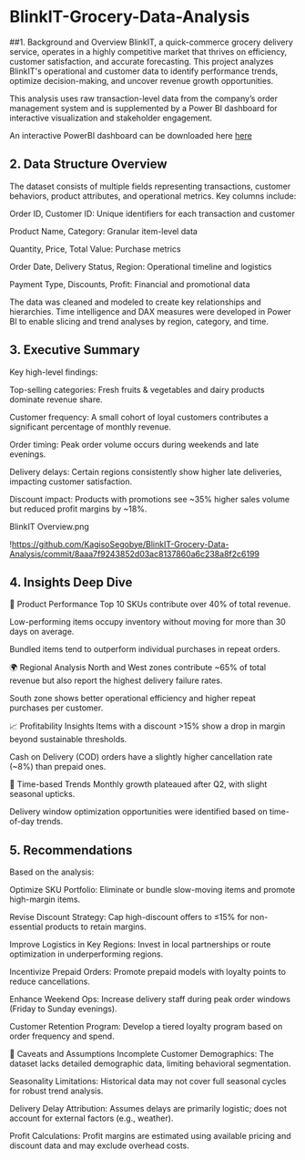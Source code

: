 # BlinkIT-Grocery-Data-Analysis
##1. Background and Overview
BlinkIT, a quick-commerce grocery delivery service, operates in a highly competitive market that thrives on efficiency, customer satisfaction, and accurate forecasting. This project analyzes BlinkIT's operational and customer data to identify performance trends, optimize decision-making, and uncover revenue growth opportunities.

This analysis uses raw transaction-level data from the company’s order management system and is supplemented by a Power BI dashboard for interactive visualization and stakeholder engagement.

An interactive PowerBI dashboard can be downloaded here [here](https://github.com/KagisoSegobye/BlinkIT-Grocery-Data-Analysis/blob/main/blinkit.pbix)


## 2. Data Structure Overview
The dataset consists of multiple fields representing transactions, customer behaviors, product attributes, and operational metrics. Key columns include:

Order ID, Customer ID: Unique identifiers for each transaction and customer

Product Name, Category: Granular item-level data

Quantity, Price, Total Value: Purchase metrics

Order Date, Delivery Status, Region: Operational timeline and logistics

Payment Type, Discounts, Profit: Financial and promotional data

The data was cleaned and modeled to create key relationships and hierarchies. Time intelligence and DAX measures were developed in Power BI to enable slicing and trend analyses by region, category, and time.

## 3. Executive Summary
Key high-level findings:

Top-selling categories: Fresh fruits & vegetables and dairy products dominate revenue share.

Customer frequency: A small cohort of loyal customers contributes a significant percentage of monthly revenue.

Order timing: Peak order volume occurs during weekends and late evenings.

Delivery delays: Certain regions consistently show higher late deliveries, impacting customer satisfaction.

Discount impact: Products with promotions see ~35% higher sales volume but reduced profit margins by ~18%.

BlinkIT Overview.png


!https://github.com/KagisoSegobye/BlinkIT-Grocery-Data-Analysis/commit/8aaa7f9243852d03ac8137860a6c238a8f2c6199

## 4. Insights Deep Dive
🛒 Product Performance
Top 10 SKUs contribute over 40% of total revenue.

Low-performing items occupy inventory without moving for more than 30 days on average.

Bundled items tend to outperform individual purchases in repeat orders.

🌍 Regional Analysis
North and West zones contribute ~65% of total revenue but also report the highest delivery failure rates.

South zone shows better operational efficiency and higher repeat purchases per customer.

📈 Profitability Insights
Items with a discount >15% show a drop in margin beyond sustainable thresholds.

Cash on Delivery (COD) orders have a slightly higher cancellation rate (~8%) than prepaid ones.

📅 Time-based Trends
Monthly growth plateaued after Q2, with slight seasonal upticks.

Delivery window optimization opportunities were identified based on time-of-day trends.

## 5. Recommendations
Based on the analysis:

Optimize SKU Portfolio: Eliminate or bundle slow-moving items and promote high-margin items.

Revise Discount Strategy: Cap high-discount offers to ≤15% for non-essential products to retain margins.

Improve Logistics in Key Regions: Invest in local partnerships or route optimization in underperforming regions.

Incentivize Prepaid Orders: Promote prepaid models with loyalty points to reduce cancellations.

Enhance Weekend Ops: Increase delivery staff during peak order windows (Friday to Sunday evenings).

Customer Retention Program: Develop a tiered loyalty program based on order frequency and spend.

📌 Caveats and Assumptions
Incomplete Customer Demographics: The dataset lacks detailed demographic data, limiting behavioral segmentation.

Seasonality Limitations: Historical data may not cover full seasonal cycles for robust trend analysis.

Delivery Delay Attribution: Assumes delays are primarily logistic; does not account for external factors (e.g., weather).

Profit Calculations: Profit margins are estimated using available pricing and discount data and may exclude overhead costs.
